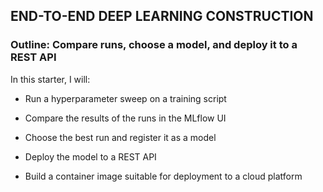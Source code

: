 ## END-TO-END DEEP LEARNING CONSTRUCTION

### Outline: Compare runs, choose a model, and deploy it to a REST API

In this starter, I will:

- Run a hyperparameter sweep on a training script

- Compare the results of the runs in the MLflow UI

- Choose the best run and register it as a model

- Deploy the model to a REST API

- Build a container image suitable for deployment to a cloud platform